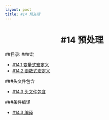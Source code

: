 ```yaml
---
layout: post
title: #14 预处理 
---
```

<h1 style="text-align:center">#14 预处理</h1>
##目录:
###宏
<ul>
<li> <a href="/post/14/14.1.html">#14.1 变量式宏定义<a> </li>
<li> <a href="/post/14/14.2.html">#14.2 函数式宏定义</a> </li>
</ul>
###头文件包含
<ul>
<li> <a href="/post/14/14.3.html">#14.3 头文件包含</a> </li>
</ul>
###条件编译
<ul>
<li> <a href="/post/14/14.4.html">#14.3 编译</a> </li>
</ul>
